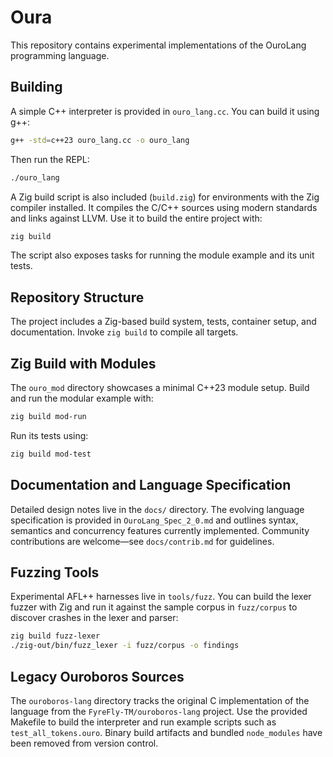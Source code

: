 # Oura

This repository contains experimental implementations of the OuroLang programming language.

## Building

A simple C++ interpreter is provided in `ouro_lang.cc`. You can build it using g++:

```bash
g++ -std=c++23 ouro_lang.cc -o ouro_lang
```

Then run the REPL:

```bash
./ouro_lang
```

A Zig build script is also included (`build.zig`) for environments with the Zig compiler installed.  It compiles the C/C++ sources using modern standards and links against LLVM.  Use it to build the entire project with:

```bash
zig build
```

The script also exposes tasks for running the module example and its unit tests.

## Repository Structure

The project includes a Zig-based build system, tests, container setup, and documentation. Invoke `zig build` to compile all targets.

## Zig Build with Modules

The `ouro_mod` directory showcases a minimal C++23 module setup. Build and run the modular example with:

```bash
zig build mod-run
```

Run its tests using:

```bash
zig build mod-test
```

## Documentation and Language Specification

Detailed design notes live in the `docs/` directory. The evolving language
specification is provided in `OuroLang_Spec_2_0.md` and outlines syntax,
semantics and concurrency features currently implemented. Community
contributions are welcome—see `docs/contrib.md` for guidelines.

## Fuzzing Tools

Experimental AFL++ harnesses live in `tools/fuzz`.  You can build the
lexer fuzzer with Zig and run it against the sample corpus in
`fuzz/corpus` to discover crashes in the lexer and parser:

```bash
zig build fuzz-lexer
./zig-out/bin/fuzz_lexer -i fuzz/corpus -o findings
```


## Legacy Ouroboros Sources

The `ouroboros-lang` directory tracks the original C implementation of the
language from the `FyreFly-TM/ouroboros-lang` project. Use the provided
Makefile to build the interpreter and run example scripts such as
`test_all_tokens.ouro`. Binary build artifacts and bundled `node_modules`
have been removed from version control.


